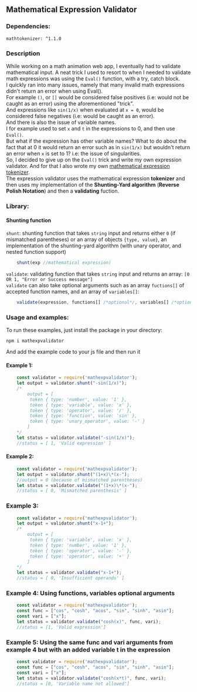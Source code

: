 ## Mathematical Expression Validator 
### Dependencies: 
	mathtokenizer: ^1.1.0

### Description

While working on a math animation web app, I eventually had to validate mathematical input. 
A neat trick I used to resort to when I needed to validate math expressions was using the `Eval()` function, with a try, catch block.  
I quickly ran into many issues, namely that many invalid math expressions didn't return an error when using Eval().  
For example `()`, or `[]` would be considered false positives (i.e: would not be caught as an error) using the aforementioned "trick".  
And expressions like `sin(1/x)` when evaluated at `x = 0`, would be considered false negatives (i.e: would be caught as an error).   
And there is also the issue of variable names.   
I for example used to set `x` and `t` in the expressions to 0, and then use `Eval()`.  
But what if the expression has other variable names? What to do about the fact that at 0 it would return an error such as in `sin(1/x)` but wouldn't return an error when `x` is set to 1?
i.e: the issue of singularities.  
So, I decided to give up on the `Eval()` trick and write my own expression validator. And for that I also wrote my own [mathematical expression tokenizer](https://github.com/ilyastouyle/mathTokenizer).  
The expression validator uses the mathematical expression **tokenizer** and then uses my implementation of the **Shunting-Yard algorithm** (__Reverse Polish Notation__) and then a **validating** fuction.  

### Library:

#### Shunting function
	
`shunt`: shunting function that takes `string` input and returns either `0` (if mismatched parentheses) or an array of objects `{type, value}`, an implementation of the shunting-yard algorithm (with unary operator, and nested function support)  
```js
	shunt(exp //mathematical expression) 
```

`validate`: validating function that takes `string` input and returns an array: `[0 OR 1, "Error or Success message"]`    
`validate` can also take optional arguments such as an array `fuctions[]` of accepted function names, and an array of `variables[]`:  
```js
	validate(expression, functions[] /*optional*/, variables[] /*optional*/)
```
### Usage and examples:
To run these examples, just install the package in your directory:

	npm i mathexpvalidator

And add the example code to your js file and then run it

#### Example 1:
```js
	const validator = require('mathexpvalidator');
	let output = validator.shunt("-sin(1/x)");
	/*
		output = [
		 token { type: 'number', value: '1' },
      	 token { type: 'variable', value: 'x' },
      	 token { type: 'operator', value: '/' },
      	 token { type: 'function', value: 'sin' },
      	 token { type: 'unary_operator', value: '-' }
    	]
	*/
	let status = validator.validate("-sin(1/x)");
	//status = [ 1, 'Valid expression' ]
```
#### Example 2:
```js
	const validator = require('mathexpvalidator');
	let output = validator.shunt("(1+x)\*(x-");
	//output = 0 (because of mismatched parentheses)
	let status = validator.validate("(1+x)\*(x-");
	//status = [ 0, 'Mismatched parenthesis' ]
```
### Example 3: 
```js
	const validator = require('mathexpvalidator');
	let output = validator.shunt("x-1+");
	/*
		output = [
      	 token { type: 'variable', value: 'x' },
      	 token { type: 'number', value: '1' },
		 token { type: 'operator', value: '-' },
		 token { type: 'operator', value: '+' }
    	]
	*/
	let status = validator.validate("x-1+");
	//status = [ 0, 'Insufficient operands' ]
```
### Example 4: __Using functions, variables optional arguments__
```js
	const validator = require('mathexpvalidator');
	const func = ["cos", "cosh", "acos", "sin", "sinh", "asin"];
	const vari = ["x"];
	let status = validator.validate("cosh(x)", func, vari);
	//status = [1, 'Valid expression']
```
### Example 5: Using the same func and vari arguments from example 4 but with an added variable t in the expression
```js
	const validator = require('mathexpvalidator');
	const func = ["cos", "cosh", "acos", "sin", "sinh", "asin"];
	const vari = ["x"];
	let status = validator.validate("cosh(x*t)", func, vari);
	//status = [0, 'Variable name not allowed']
```